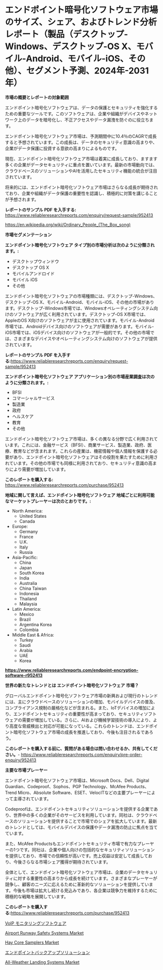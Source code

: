 <p><h1>エンドポイント暗号化ソフトウェア市場のサイズ、シェア、およびトレンド分析レポート（製品（デスクトップ-Windows、デスクトップ-OS X、モバイル-Android、モバイル-iOS、その他）、セグメント予測、2024年-2031年）</h1></p><p><strong>市場の概要とレポートの対象範囲</strong></p>
<p><p>エンドポイント暗号化ソフトウェアは、データの保護とセキュリティを強化するための重要なツールです。このソフトウェアは、企業や組織がデバイスやネットワーク上のデータを暗号化し、不正アクセスやデータ漏洩を防ぐのに役立ちます。</p><p>エンドポイント暗号化ソフトウェア市場は、予測期間中に10.4％のCAGRで成長すると予想されています。この成長は、データのセキュリティ意識の高まりや、企業がデータ保護に投資する意欲の高まりによるものです。</p><p>現在、エンドポイント暗号化ソフトウェア市場は着実に成長しており、ますます多くの企業がデータセキュリティに重点を置いています。最新の市場動向では、クラウドベースのソリューションやAIを活用したセキュリティ機能の統合が注目されています。</p><p>将来的には、エンドポイント暗号化ソフトウェア市場はさらなる成長が期待されており、企業や組織がデータ保護の重要性を認識し、積極的に対策を講じることが予想されます。</p></p>
<p><strong>レポートのサンプル PDF を入手する:</strong> <a href="https://www.reliableresearchreports.com/enquiry/request-sample/952413">https://www.reliableresearchreports.com/enquiry/request-sample/952413</a></p>
<p><a href="https://en.wikipedia.org/wiki/Ordinary_People_(The_Box_song)">https://en.wikipedia.org/wiki/Ordinary_People_(The_Box_song)</a></p>
<p><strong>市場セグメンテーション</strong></p>
<p><strong>エンドポイント暗号化ソフトウェア タイプ別の市場分析は次のように分類されます。:</strong></p>
<p><ul><li>デスクトップウィンドウ</li><li>デスクトップ OS X</li><li>モバイルアンドロイド</li><li>モバイル iOS</li><li>その他</li></ul></p>
<p><p>エンドポイント暗号化ソフトウェアの市場種類には、デスクトップ-Windows、デスクトップ-OS X、モバイル-Android、モバイル-iOS、その他の市場があります。デスクトップ-Windows市場では、Windowsオペレーティングシステム向けのソフトウェアが広く利用されています。デスクトップ-OS X市場では、AppleのOS X向けのソフトウェアが主に使用されています。モバイル-Android市場では、Androidデバイス向けのソフトウェアが需要があります。モバイル-iOS市場では、iOSデバイス向けのソフトウェアが一般的です。その他の市場では、さまざまなデバイスやオペレーティングシステム向けのソフトウェアが提供されています。</p></p>
<p><strong>レポートのサンプル PDF を入手する:</strong><a href="https://www.reliableresearchreports.com/enquiry/request-sample/952413">https://www.reliableresearchreports.com/enquiry/request-sample/952413</a></p>
<p><strong> エンドポイント暗号化ソフトウェア アプリケーション別の市場産業調査は次のように分類されます。:</strong></p>
<p><ul><li>BFSI</li><li>コマーシャルサービス</li><li>製造業</li><li>政府</li><li>ヘルスケア</li><li>教育</li><li>その他</li></ul></p>
<p><p>エンドポイント暗号化ソフトウェア市場は、多くの異なる分野で広く利用されています。これには、金融サービス（BFSI）、商業サービス、製造業、政府、医療、教育などが含まれます。これらの産業は、機密情報や個人情報を保護する必要があり、エンドポイント暗号化ソフトウェアはその役割を果たすために利用されています。その他の市場でも同様に利用されており、セキュリティ意識の高まりにより需要が増加しています。</p></p>
<p><strong>このレポートを購入する:</strong> <a href="https://www.reliableresearchreports.com/purchase/952413">https://www.reliableresearchreports.com/purchase/952413</a></p>
<p><strong>地域に関して言えば、エンドポイント暗号化ソフトウェア 地域ごとに利用可能なマーケットプレーヤーは次のとおりです。:</strong></p>
<p><ul>
    <li>
        North America:
        <ul>
            <li>United States</li>
            <li>Canada</li>
        </ul>
    </li>
    <li>
        Europe:
        <ul>
            <li>Germany</li>
            <li>France</li>
            <li>U.K.</li>
            <li>Italy</li>
            <li>Russia</li>
        </ul>
    </li>
    <li>
        Asia-Pacific:
        <ul>
            <li>China</li>
            <li>Japan</li>
            <li>South Korea</li>
            <li>India</li>
            <li>Australia</li>
            <li>China Taiwan</li>
            <li>Indonesia</li>
            <li>Thailand</li>
            <li>Malaysia</li>
        </ul>
    </li>
    <li>
        Latin America:
        <ul>
            <li>Mexico</li>
            <li>Brazil</li>
            <li>Argentina Korea</li>
            <li>Colombia</li>
        </ul>
    </li>
    <li>
        Middle East & Africa:
        <ul>
            <li>Turkey</li>
            <li>Saudi</li>
            <li>Arabia</li>
            <li>UAE</li>
            <li>Korea</li>
        </ul>
    </li>
    </ul></p>
<p><strong><a href="https://www.reliableresearchreports.com/endpoint-encryption-software-r952413">https://www.reliableresearchreports.com/endpoint-encryption-software-r952413</a></strong></p>
<p><strong>世界の新たなトレンドとは エンドポイント暗号化ソフトウェア 市場？</strong></p>
<p><p>グローバルエンドポイント暗号化ソフトウェア市場の新興および現行のトレンドには、主にクラウドベースのソリューションの増加、モバイルデバイスの普及、コンプライアンス規制の厳格化などが含まれる。また、IoTデバイスの増加により、エンドポイントセキュリティの重要性が高まっており、セキュリティソフトウェアの需要が増加している。さらに、AIおよび機械学習技術の導入により、より高度な脅威検出と対応が可能になっている。これらのトレンドは、エンドポイント暗号化ソフトウェア市場の成長を推進しており、今後も注目されるであろう。</p></p>
<p><strong>このレポートを購入する前に、質問がある場合は問い合わせるか、共有してください。</strong>- <a href="https://www.reliableresearchreports.com/enquiry/pre-order-enquiry/952413">https://www.reliableresearchreports.com/enquiry/pre-order-enquiry/952413</a></p>
<p><strong>主要な市場プレーヤー</strong></p>
<p><p>エンドポイント暗号化ソフトウェア市場は、Microsoft Docs、Dell、Digital Guardian、Codeproof、Sophos、PGP Technology、McAfee Products、Trend Micro、Absolute Software、ESET、VelocITなどの主要プレーヤーによって主導されています。</p><p>Codeproofは、エンドポイントセキュリティソリューションを提供する企業であり、世界中の多くの企業がそのサービスを利用しています。同社は、クラウドベースのソリューションを提供することで市場でのシェアを拡大しています。最新のトレンドとしては、モバイルデバイスの保護やデータ漏洩の防止に焦点を当てています。</p><p>また、McAfee Productsもエンドポイントセキュリティ市場で有力なプレーヤーの1つです。同社は、企業や個人向けの包括的なセキュリティソリューションを提供しており、市場での信頼性が高いです。売上収益は安定して成長しており、今後さらなる市場シェア獲得が期待されています。</p><p>全体として、エンドポイント暗号化ソフトウェア市場は、企業のデータセキュリティに対する重要性の高まりから成長を続けています。さまざまなプレーヤーが競争し、顧客のニーズに応えるために革新的なソリューションを提供しています。今後も市場は拡大し続ける見込みであり、各企業は競争力を維持するために積極的な戦略を展開しています。</p></p>
<p><strong>このレポートを購入する:</strong><a href="https://www.reliableresearchreports.com/purchase/952413">https://www.reliableresearchreports.com/purchase/952413</a></p>
<p><p><a href="https://github.com/zjkmgcs938405/Market-Research-Report-List-3/blob/main/368284545499.md">VoIP モニタリングソフトウェア</a></p><p><a href="https://github.com/sydneyHaley871/Market-Research-Report-List-1/blob/main/airport-runway-safety-systems-market.md">Airport Runway Safety Systems Market</a></p><p><a href="https://medium.com/@adam.churchill89678/navigating-the-global-hay-core-samplers-market-landscape-trends-forecasts-and-impact-analysis-c6cc81bdba9b">Hay Core Samplers Market</a></p><p><a href="https://github.com/mohamedbakry57/Market-Research-Report-List-5/blob/main/791828345498.md">エンドポイントバックアップソリューション</a></p><p><a href="https://github.com/philipWolf32/Market-Research-Report-List-1/blob/main/all-weather-landing-systems-market.md">All-Weather Landing Systems Market</a></p></p>